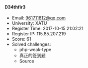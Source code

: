 #### D34thfir3  

* Email: 961711812@qq.com  
* University: XATU  
* Register Time: 2017-10-15 21:02:21  
* Register IP: 115.85.207.219  
* Score: 61  
* Solved challenges: 
  * php-weak-type  
  * 真正的签到题  
  * Source  
